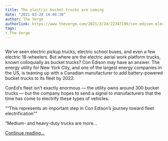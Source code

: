 ```yaml
---
title: The electric bucket trucks are coming
date: "2021-03-24 14:46:30"
author: The Verge
authorlink: https://www.theverge.com/2021/3/24/22347190/con-edison-electric-bucket-truck-lion-ev-nyc-energy
tags:
- The-Verge
---
```

<figure>
      <img alt="" src="https://cdn.vox-cdn.com/thumbor/lrGRFEAOastUXsGEWqh2VbIIrE0=/0x0:2050x1367/1310x873/cdn.vox-cdn.com/uploads/chorus_image/image/69017826/Lion8_BucketTruck_Rendering_Background_3x2.0.jpg" />
    </figure>

  <p id="WTiJWM">We’ve seen electric pickup trucks, electric school buses, and even a few electric 18-wheelers. But where are the electric aerial work platform trucks, known colloquially as bucket trucks? Con Edison may have an answer. The energy utility for New York City, and one of the largest energy companies in the US, is teaming up with a Canadian manufacturer to add battery-powered bucket trucks to its fleet by 2022. </p>
<p id="fnyCfP">ConEd’s fleet isn’t exactly enormous — the utility owns around 300 bucket trucks — but the company hopes to send a signal to manufacturers that the time has come to electrify these types of vehicles. </p>
<div class="c-float-right"><aside id="tHLYSW"><q>“This represents an important step in Con Edison’s journey toward fleet electrification”</q></aside></div>
<p id="nj6AKs">“Medium- and heavy-duty trucks are more...</p>
  <p>
    <a href="https://www.theverge.com/2021/3/24/22347190/con-edison-electric-bucket-truck-lion-ev-nyc-energy">Continue reading&hellip;</a>
  </p>